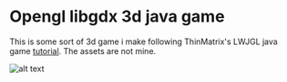 # Opengl libgdx 3d java game
This is some sort of 3d game i make following ThinMatrix's LWJGL java game [tutorial](https://www.youtube.com/watch?v=VS8wlS9hF8E&list=PLRIWtICgwaX0u7Rf9zkZhLoLuZVfUksDP). The assets are not mine.

![alt text](https://lh3.googleusercontent.com/rvAmdi18yh4sNdYd3EUKRzn-W3e26DWSJIH5CxzF1pmDNHB2p3hCOyJI_eR2tIJpupE38gA6C3UdPJWa--A34oowrfGCDuOXobluOiqitLuoM87wAbu0jKeoUaa_2Pzpwz8xoGm6kYU47lyMHf4LH9GfD80FdTeVTeUvSNoyfWrMzp8gzpPdyYDFfUonwt7GXCOWn2POv5P7_pLF7VR4RNtLdH8i2SV8fqnvveqQnX2IGzZKOf8nI6wnUDVi72P3qIwWrEDopltb7zJ6W0MlKZDkYfOo9gd6hYzPLaPBVo8PdGVNZkdbfnOG1onpIZtcSUYgo1-JMOv_cbVT92NBXcQdzNLGZdvTcZ4hcFcYRpZxpi0gZF_g5SuJ9ibwWpCA4mE2HIqUhFISfhyN3GP0jyKhWhQlobvLXzZ9XUU-DXHsi1AT5a8U69miNXq-RvLv3kcomr8KyXCTnj3NZeaLDBayO-VNKZwB8PgcVw5ELVcO1kNbQaazfM4qgrqLIrIhh4ZeyP_LSCxXEffl9YIFACy7VZS3nCbgOMl2mAzyTlakmjXp8olRvHxnnvHGW0v3IrjJfyKux0qmVmjMDBWMW4CTAbi50dNdplLKWdyFJNoHIcJxaohI2apQRymic6gA6n9J9a9yhiLUrnck6J3M5AX30tdYKBo=w692-h494-no)
